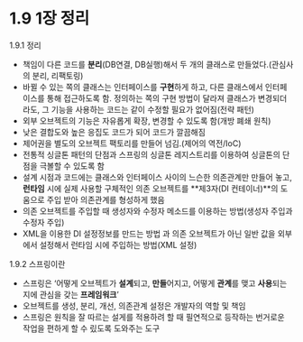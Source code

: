 # 1.9 1장 정리

1.9.1 정리

- 책임이 다른 코드를 **분리**(DB연결, DB실행)해서 두 개의 클래스로 만들었다.(관심사의 분리, 리팩토링)
- 바뀔 수 있는 쪽의 클래스는 인터페이스를 **구현**하게 하고, 다른 클래스에서 인터페이스를 통해 접근하도록 함. 정의하는 쪽의 구현 방법이 달라져 클래스가 변경되더라도, 그 기능을 사용하는 코드는 같이 수정할 필요가 없어짐(전략 패턴)
- 외부 오브젝트의 기능은 자유롭게 확장, 변경할 수 있도록 함(개방 폐쇄 원칙)
- 낮은 결합도와 높은 응집도 코드가 되어 코드가 깔끔해짐
- 제어권을 별도의 오브젝트 팩토리를 만들어 넘김.(제어의 역전/IoC)
- 전통적 싱글톤 패턴의 단점과 스프링의 싱글톤 레지스트리를 이용하여 싱글톤의 단점을 극볼할 수 있도록 함
- 설계 시점과 코드에는 클래스와 인터페이스 사이의 느슨한 의존관계만 만들어 놓고, **런타임** 시에 실제 사용할 구체적인 의존 오브젝트를 **제3자(DI 컨테이너)**의 도움으로 주입 받아 의존관계를 형성하게 했음
- 의존 오브젝트를 주입할 때 생성자와 수정자 메소드를 이용하는 방법(생성자 주입과 수정자 주입)
- XML을 이용한 DI 설정정보를 만드는 방법 과 의존 오브젝트가 아닌 일반 값을 외부에서 설정해서 런타임 시에 주입하는 방법(XML 설정)

1.9.2 스프링이란

- 스프링은 ‘어떻게 오브젝트가 **설계**되고, **만들**어지고, 어떻게 **관계**를 맺고 **사용**되는지에 관심을 갖는 **프레임워크**’
- 오브젝트를 생성, 분리, 개선, 의존관계 설정은 개발자의 역할 및 책임
- 스프링은 원칙을 잘 따르는 설게를 적용하려 할 때 필연적으로 등작하는 번거로운 작업을 편하게 할 수 맀도록 도와주는 도구